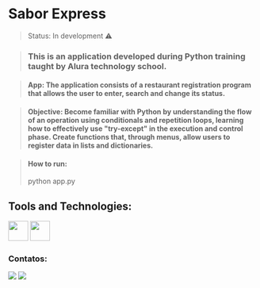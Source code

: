 <h1>Sabor Express</h1>

> Status: In development ⚠️

> ### This is an application developed during Python training taught by Alura technology school.

> #### App: The application consists of a restaurant registration program that allows the user to enter, search and change its status.

> #### Objective: Become familiar with Python by understanding the flow of an operation using conditionals and repetition loops, learning how to effectively use "try-except" in the execution and control phase. Create functions that, through menus, allow users to register data in lists and dictionaries.

> #### How to run:
> python app.py
> 



## Tools and Technologies: 
<img src="https://cdn.jsdelivr.net/gh/devicons/devicon/icons/python/python-original-wordmark.svg" width="40" height="40"/> <img src="https://cdn.jsdelivr.net/gh/devicons/devicon/icons/vscode/vscode-original-wordmark.svg" width="40" height="40"/>                    


### Contatos:
<div>
<a href = "mailto:fer.ishida@gmail.com"><img loading="lazy" src="https://img.shields.io/badge/Gmail-D14836?style=for-the-badge&logo=gmail&logoColor=white" target="_blank"></a>  
<a href="https://www.linkedin.com/in/fernandaishidadev/" target="_blank"><img loading="lazy" src="https://img.shields.io/badge/-LinkedIn-%230077B5?style=for-the-badge&logo=linkedin&logoColor=white" target="_blank"></a>   
</div>



